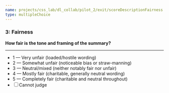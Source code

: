 ```yaml
---
name: projects/css_lab/dl_collab/pilot_2/exit/scoreDescriptionFairness.md
type: multipleChoice
---
```


### 3: Fairness

**How fair is the tone and framing of the summary?**

---

- 1 — Very unfair (loaded/hostile wording)
- 2 — Somewhat unfair (noticeable bias or straw-manning)
- 3 — Neutral/mixed (neither notably fair nor unfair)
- 4 — Mostly fair (charitable, generally neutral wording)
- 5 — Completely fair (charitable and neutral throughout)
- ☐ Cannot judge
